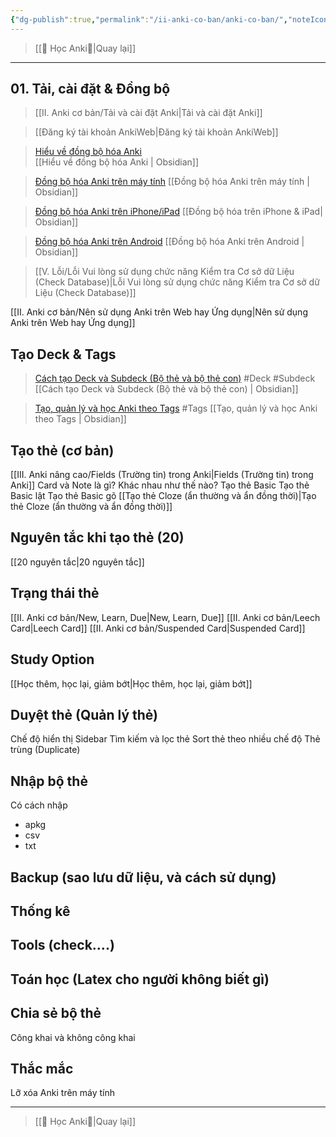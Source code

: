 ```yaml
---
{"dg-publish":true,"permalink":"/ii-anki-co-ban/anki-co-ban/","noteIcon":""}
---
```


> [[🌟 Học Anki🌟\|Quay lại]]

___
## 01. Tải, cài đặt & Đồng bộ
> [[II. Anki cơ bản/Tải và cài đặt Anki\|Tải và cài đặt Anki]] 

> [[Đăng ký tài khoản AnkiWeb\|Đăng ký tài khoản AnkiWeb]] 

> [Hiểu về đồng bộ hóa Anki](https://www.facebook.com/groups/ankikhoa2/posts/656841203164849/)  
> [[Hiểu về đồng bộ hóa Anki \| Obsidian]]

> [Đồng bộ hóa Anki trên máy tính](https://www.facebook.com/100006970567626/videos/1312090109715612/) 
> [[Đồng bộ hóa Anki trên máy tính \| Obsidian]]

> [Đồng bộ hóa Anki trên iPhone/iPad](https://www.facebook.com/100006970567626/videos/837128328047101/) 
> [[Đồng bộ hóa trên iPhone & iPad\| Obsidian]]

>[Đồng bộ hóa Anki trên Android](https://www.facebook.com/reel/1403408213556396)
> [[Đồng bộ hóa Anki trên Android \| Obsidian]]

> [[V. Lỗi/Lỗi Vui lòng sử dụng chức năng Kiểm tra Cơ sở dữ Liệu (Check Database)\|Lỗi Vui lòng sử dụng chức năng Kiểm tra Cơ sở dữ Liệu (Check Database)]]


[[II. Anki cơ bản/Nên sử dụng Anki trên Web hay Ứng dụng\|Nên sử dụng Anki trên Web hay Ứng dụng]]

## Tạo Deck & Tags

> [Cách tạo Deck và Subdeck (Bộ thẻ và bộ thẻ con)](https://www.facebook.com/100006970567626/videos/948967736190048/) #Deck #Subdeck
> [[Cách tạo Deck và Subdeck (Bộ thẻ và bộ thẻ con) \| Obsidian]]


> [Tạo, quản lý và học Anki theo Tags](https://www.facebook.com/100006970567626/videos/1735576880208862/) #Tags
> [[Tạo, quản lý và học Anki theo Tags \| Obsidian]]

## Tạo thẻ (cơ bản)

[[III. Anki nâng cao/Fields (Trường tin) trong Anki\|Fields (Trường tin) trong Anki]]
Card và Note là gì? Khác nhau như thế nào?
Tạo thẻ Basic
Tạo thẻ Basic lật
Tạo thẻ Basic gõ
	[[Tạo thẻ Cloze (ẩn thường và ẩn đồng thời)\|Tạo thẻ Cloze (ẩn thường và ẩn đồng thời)]]

## Nguyên tắc khi tạo thẻ (20)
[[20 nguyên tắc\|20 nguyên tắc]]

## Trạng thái thẻ

[[II. Anki cơ bản/New, Learn, Due\|New, Learn, Due]]
[[II. Anki cơ bản/Leech Card\|Leech Card]]
[[II. Anki cơ bản/Suspended Card\|Suspended Card]]


## Study Option
[[Học thêm, học lại, giảm bớt\|Học thêm, học lại, giảm bớt]]


## Duyệt thẻ (Quản lý thẻ)

Chế độ hiển thị
Sidebar
Tìm kiếm và lọc thẻ
Sort thẻ theo nhiều chế độ
Thẻ trùng (Duplicate)


## Nhập bộ thẻ
Có cách nhập
- apkg
- csv
- txt

## Backup (sao lưu dữ liệu, và cách sử dụng)

## Thống kê

## Tools (check....)

## Toán học (Latex cho người không biết gì)

## Chia sẻ bộ thẻ
Công khai và không công khai

## Thắc mắc
Lỡ xóa Anki trên máy tính

___
> [[🌟 Học Anki🌟\|Quay lại]]